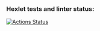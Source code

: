 ### Hexlet tests and linter status:
[![Actions Status](https://github.com/PavelPogodin/python-project-lvl1/workflows/hexlet-check/badge.svg)](https://github.com/PavelPogodin/python-project-lvl1/actions)